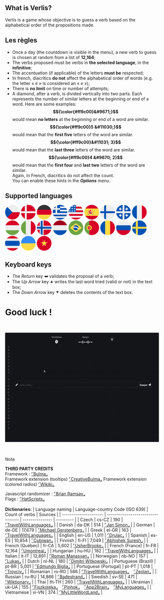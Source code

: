 ## What is Verlis?

Verlis is a game whose objective is to guess a verb based on the alphabetical order of the propositions made.

## Les règles

- Once a day (the countdown is visible in the menu), a new verb to guess is chosen at random from a list of <strong>12,164</strong>;
- The verbs proposed must be verbs in <strong>the selected language</strong>, in the <strong>infinitive</strong>;
- The accentuation (if applicable) of the letters <strong>must be</strong> respected;
- In french, diacritics <strong>do not</strong> affect the alphabetical order of words (e.g. the letter &laquo; <em>é</em> &raquo; is considered an &laquo; <em>e</em> &raquo;);
- There is <strong>no limit</strong> on time or number of attempts;
- A diamond, after a verb, is divided vertically into two parts. Each represents the number of similar letters at the beginning or end of a word. Here are some examples:<br/>
<strong>$${\color{#ff9c00}&#9671;}$$</strong> would mean <strong>no letters</strong> at the beginning or end of a word are similar.<br/>
<strong>$${\color{#ff9c00}5 &#11030;}$$</strong> would mean that the <strong>first five</strong> letters of the word are similar.<br/>
<strong>$${\color{#ff9c00}&#11031; 3}$$</strong> would mean that the <strong>last three</strong> letters of the word are similar.<br/>
<strong>$${\color{#ff9c00}4 &#9670; 2}$$</strong> would mean that the <strong>first four</strong> and <strong>last two</strong> letters of the word are similar.<br/>
Again, in French, diacritics do not affect the count.<br/>
You can enable these hints in the <strong><em>Options</em></strong> menu.

## Supported languages

[<img src="../res/img/flags/cs-CZ.svg" width="48px" />](## "Czech") [<img src="../res/img/flags/da-DK.svg" width="48px" />](## "Danish") [<img src="../res/img/flags/de-DE.svg" width="48px" />](## "German") [<img src="../res/img/flags/el-GR.svg" width="48px" />](## "Greek") [<img src="../res/img/flags/en-US.svg" width="48px" />](## "English") [<img src="../res/img/flags/es-ES.svg" width="48px" />](## "Spanish") [<img src="../res/img/flags/fi-FI.svg" width="48px" />](## "Finnish") [<img src="../res/img/flags/fr-CA.svg" width="48px" />](## "French (Québec)") [<img src="../res/img/flags/fr-FR.svg" width="48px" />](## "French (France)") [<img src="../res/img/flags/hu-HU.svg" width="48px" />](## "Hungarian") [<img src="../res/img/flags/it-IT.svg" width="48px" />](## "Italian") [<img src="../res/img/flags/nb-NO.svg" width="48px" />](## "Norwegian") [<img src="../res/img/flags/nl-NL.svg" width="48px" />](## "Dutch") [<img src="../res/img/flags/pt-BR.svg" width="48px" />](## "Portuguese (Brazil)") [<img src="../res/img/flags/pt-PT.svg" width="48px" />](## "Portuguese (Portugal)") [<img src="../res/img/flags/ro-RO.svg" width="48px" />](## "Romanian") [<img src="../res/img/flags/ru-RU.svg" width="48px" />](## "Russian") [<img src="../res/img/flags/sv-SE.svg" width="48px" />](## "Swedish") [<img src="../res/img/flags/th-TH.svg" width="48px" />](## "Thai") [<img src="../res/img/flags/uk-UA.svg" width="48px" />](## "Ukrainian") [<img src="../res/img/flags/vi-VN.svg" width="48px" />](## "Vietnamese")

## Keyboard keys

- The <em>Return</em> key &#11176; validates the proposal of a verb;
- The <em>Up Arrow</em> key &#11205; writes the last word tried (valid or not) in the text box;
- The <em>Down Arrow</em> key &#11206; deletes the contents of the text box.

# Good luck !

<br/>

![screencast](screencast.gif)

<br/>

> [!NOTE]
> __THIRD PARTY CREDITS__\
> Framework : [&ulcorner;Bulma&lrcorner;](https://bulma.io)\
> Framework extension (tooltips) [&ulcorner;CreativeBulma&lrcorner;](https://bulma-tooltip.netlify.app/get-started/)
> Framework extension (colored radios) [&ulcorner;Wikiki&lrcorner;](https://wikiki.github.io/form/checkradio/)
> 
> Javascript randomizer : [&ulcorner;Brian Ramsay&lrcorner;](https://github.com/BrianRamsay/Randomizer)\
> Flags : [&ulcorner;HatScripts&lrcorner;](https://github.com/HatScripts/circle-flags)\
> <br/>
> __Dictionaries:__
> | Language naming				| Language-country Code (ISO 639) 	| Count of verbs	| Sources		|
> | --------------------- | --------------------------------- | --------------- | --------- |
> |	Czech									|	cs-CZ															| 190				 			| [&ulcorner;TravelWithLanguages&lrcorner;](https://travelwithlanguages.com/blog/most-common-czech-words.html) |
> |	Danish								|	da-DK															| 514				 			| [&ulcorner;Jan Simon&lrcorner;](https://github.com/janhsimon/DanishVerbs) |
> |	German								|	de-DE															| 17,679					| [&ulcorner;Michael Gerstenberg&lrcorner;](https://github.com/michael-gerstenberg/GermanVerbScraper) |
> |	Greek									|	el-GR															| 163				 			| [&ulcorner;TravelWithLanguages&lrcorner;](https://travelwithlanguages.com/blog/most-common-modern-greek-words.html) |
> |	English								|	en-US															| 1,011				 		| [&ulcorner;Drulac&lrcorner;](https://github.com/Drulac/English-Verbs-Conjugates) |
> |	Spanish								|	es-ES															| 10,854					| [&ulcorner;Cubiwan&lrcorner;](https://github.com/cubiwan/jsESverb) |
> |	Finnish								|	fi-FI															| 7,049				 		| [&ulcorner;Abhishek Suresh&lrcorner;](https://github.com/absu5530/morphological_classifier) |
> |	French (Québec)				|	fr-CA															| 5,602				 		| [&ulcorner;UsherBrooke&lrcorner;](https://usito.usherbrooke.ca) |
> |	French (France)				|	fr-FR															| 12,164					| [&ulcorner;Umontreal&lrcorner;](http://rali.iro.umontreal.ca) |
> |	Hungarian							|	hu-HU															| 182				 			| [&ulcorner;TravelWithLanguages&lrcorner;](https://travelwithlanguages.com/blog/most-common-hungarian-words.html) |
> |	Italian								|	it-IT															| 12,891					| [&ulcorner;Roman Manasyan&lrcorner;](https://github.com/rmanasyan/italianverbsnext) |
> |	Norwegian							|	nb-NO															| 157							| [&ulcorner;Lukas&lrcorner;](https://github.com/YesUseY/Norwegian-language-verbs-training-program) |
> |	Dutch									|	nl-NL															| 180				 			| [&ulcorner;Dimitri Witkowski&lrcorner;](https://github.com/antelle/sterke-werkwoorden) |
> |	Portuguese (Brazil)  	|	pt-BR															| 5,001				 		| [&ulcorner;Edmundo Biglia&lrcorner;](https://github.com/edmundobiglia/ptbr-top-verbs) |
> |	Portuguese (Portugal)	|	pt-PT															| 1,018				 		| [&ulcorner;Troyciv&lrcorner;](https://github.com/Troyciv/PT_ConjugationTrainer_Anki) |
> |	Romanian							|	ro-RO															| 586				 			| [&ulcorner;TravelWithLanguages&lrcorner;](https://travelwithlanguages.com/blog/most-common-romanian-words.html)&emsp;[&ulcorner;Zeolan&lrcorner;](https://github.com/zeolan/digital-ocean-app) |
> |	Russian								|	ru-RU															| 14,866					| [&ulcorner;Badestrand&lrcorner;](https://github.com/Badestrand/russian-dictionary) |
> |	Swedish  							|	sv-SE															| 471				 			| [&ulcorner;Wiktionary&lrcorner;](https://en.wiktionary.org/wiki/Appendix:Swedish_verbs) |
> |	Thai									|	th-TH															| 260				 			| [&ulcorner;TravelWithLanguages&lrcorner;](https://travelwithlanguages.com/blog/most-common-thai-words.html) |
> |	Ukrainian							|	uk-UA															| 155				 			| [&ulcorner;Fiszkoteka&lrcorner;](https://fiszkoteka.pl/zestaw/309215-500-most-important-ukrainian-verbs-100-125)&emsp;[&ulcorner;Pinhok&lrcorner;](https://www.pinhok.com/kb/ukrainian/319/ukrainian-verbs/)&emsp;[&ulcorner;App2Brain&lrcorner;](https://app2brain.com/learn-languages/ukrainian/basic-verbs/)&emsp;[&ulcorner;MyLanguages&lrcorner;](https://mylanguages.org/ukrainian_verbs.php) |
> |	Vietnamese						|	vi-VN															| 374				 			| [&ulcorner;MyLittleWordLand&lrcorner;](https://mylittlewordland.com/course/452073/vietnamese-verb-list) |

